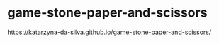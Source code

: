# game-stone-paper-and-scissors
https://katarzyna-da-silva.github.io/game-stone-paper-and-scissors/

